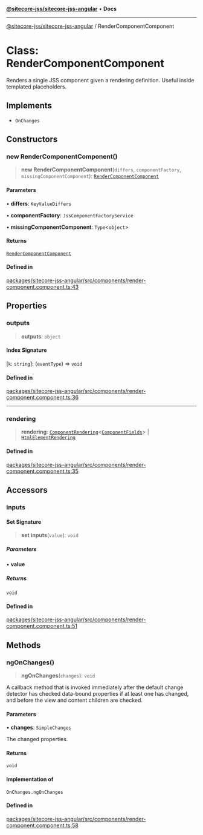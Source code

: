 [**@sitecore-jss/sitecore-jss-angular**](../README.md) • **Docs**

***

[@sitecore-jss/sitecore-jss-angular](../README.md) / RenderComponentComponent

# Class: RenderComponentComponent

Renders a single JSS component given a rendering definition.
Useful inside templated placeholders.

## Implements

- `OnChanges`

## Constructors

### new RenderComponentComponent()

> **new RenderComponentComponent**(`differs`, `componentFactory`, `missingComponentComponent`): [`RenderComponentComponent`](RenderComponentComponent.md)

#### Parameters

• **differs**: `KeyValueDiffers`

• **componentFactory**: `JssComponentFactoryService`

• **missingComponentComponent**: `Type`\<`object`\>

#### Returns

[`RenderComponentComponent`](RenderComponentComponent.md)

#### Defined in

[packages/sitecore-jss-angular/src/components/render-component.component.ts:43](https://github.com/Sitecore/jss/blob/afae5c8a8729af8f6d283032473cffb7fb5b43e6/packages/sitecore-jss-angular/src/components/render-component.component.ts#L43)

## Properties

### outputs

> **outputs**: `object`

#### Index Signature

 \[`k`: `string`\]: (`eventType`) => `void`

#### Defined in

[packages/sitecore-jss-angular/src/components/render-component.component.ts:36](https://github.com/Sitecore/jss/blob/afae5c8a8729af8f6d283032473cffb7fb5b43e6/packages/sitecore-jss-angular/src/components/render-component.component.ts#L36)

***

### rendering

> **rendering**: [`ComponentRendering`](../interfaces/ComponentRendering.md)\<[`ComponentFields`](../interfaces/ComponentFields.md)\> \| [`HtmlElementRendering`](../interfaces/HtmlElementRendering.md)

#### Defined in

[packages/sitecore-jss-angular/src/components/render-component.component.ts:35](https://github.com/Sitecore/jss/blob/afae5c8a8729af8f6d283032473cffb7fb5b43e6/packages/sitecore-jss-angular/src/components/render-component.component.ts#L35)

## Accessors

### inputs

#### Set Signature

> **set** **inputs**(`value`): `void`

##### Parameters

• **value**

##### Returns

`void`

#### Defined in

[packages/sitecore-jss-angular/src/components/render-component.component.ts:51](https://github.com/Sitecore/jss/blob/afae5c8a8729af8f6d283032473cffb7fb5b43e6/packages/sitecore-jss-angular/src/components/render-component.component.ts#L51)

## Methods

### ngOnChanges()

> **ngOnChanges**(`changes`): `void`

A callback method that is invoked immediately after the
default change detector has checked data-bound properties
if at least one has changed, and before the view and content
children are checked.

#### Parameters

• **changes**: `SimpleChanges`

The changed properties.

#### Returns

`void`

#### Implementation of

`OnChanges.ngOnChanges`

#### Defined in

[packages/sitecore-jss-angular/src/components/render-component.component.ts:58](https://github.com/Sitecore/jss/blob/afae5c8a8729af8f6d283032473cffb7fb5b43e6/packages/sitecore-jss-angular/src/components/render-component.component.ts#L58)
